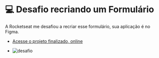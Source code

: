 # 💻 Desafio recriando um Formulário 

A Rocketseat me desafiou a recriar esse formulário, sua aplicação é no Figma.

- [Acesse o projeto finalizado, online](https://pablonicolino.github.io/Form.Av-Mentoria/)

- ![desafio](https://github.com/PabloNicolino/Form.Av-Mentoria/assets/103440908/f50d7ac0-3f48-419f-a799-3b6c68fd3eee)
